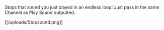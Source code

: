 Stops that sound you just played in an endless loop! Just pass in the same Channel as Play Sound outputted.

[[/uploads/Stopsound.png]]
